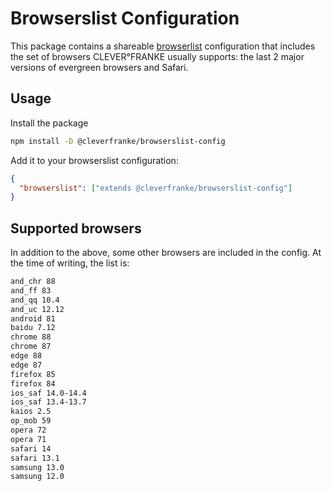 # Browserslist Configuration

This package contains a shareable [browserlist](https://github.com/browserslist/browserslist) configuration that includes the set of browsers CLEVER°FRANKE usually supports: the last 2 major versions of evergreen browsers and Safari.

## Usage

Install the package

```sh
npm install -D @cleverfranke/browserslist-config
```

Add it to your browserslist configuration:

```json
{
  "browserslist": ["extends @cleverfranke/browserslist-config"]
}
```

## Supported browsers

In addition to the above, some other browsers are included in the config. At the time of writing, the list is:

```txt
and_chr 88
and_ff 83
and_qq 10.4
and_uc 12.12
android 81
baidu 7.12
chrome 88
chrome 87
edge 88
edge 87
firefox 85
firefox 84
ios_saf 14.0-14.4
ios_saf 13.4-13.7
kaios 2.5
op_mob 59
opera 72
opera 71
safari 14
safari 13.1
samsung 13.0
samsung 12.0
```
